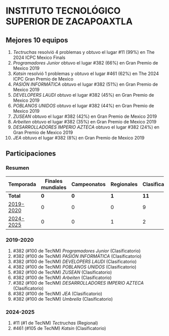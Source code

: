 # INSTITUTO TECNOLÓGICO SUPERIOR DE ZACAPOAXTLA

## Mejores 10 equipos

1. _Tectruchas_ resolvió 4 problemas y obtuvo el lugar #11 (99%) en The 2024 ICPC Mexico Finals
1. _Programadores Junior_ obtuvo el lugar #382 (66%) en Gran Premio de Mexico 2019
1. _Katsin_ resolvió 1 problemas y obtuvo el lugar #461 (62%) en The 2024 ICPC Gran Premio de Mexico
1. _PASIÓN INFORMÁTICA_ obtuvo el lugar #382 (51%) en Gran Premio de Mexico 2019
1. _DEVELOPERS LAUDI_ obtuvo el lugar #382 (45%) en Gran Premio de Mexico 2019
1. _POBLANOS UNIDOS_ obtuvo el lugar #382 (44%) en Gran Premio de Mexico 2019
1. _ZUSEAN_ obtuvo el lugar #382 (42%) en Gran Premio de Mexico 2019
1. _Arbeiten_ obtuvo el lugar #382 (35%) en Gran Premio de Mexico 2019
1. _DESARROLLADORES IMPERIO AZTECA_ obtuvo el lugar #382 (24%) en Gran Premio de Mexico 2019
1. _JEA_ obtuvo el lugar #382 (8%) en Gran Premio de Mexico 2019

## Participaciones

### Resumen

| Temporada | Finales mundiales | Campeonatos | Regionales | Clasificatorios | Equipos |
| --- | --- | --- | --- | --- | --- |
| **Total** | **0** | **0** | **1** | **11** | **11** |
| [2019-2020](#2019-2020) | 0 | 0 | 0 | 9 | 9 |
| [2024-2025](#2024-2025) | 0 | 0 | 1 | 2 | 2 |

### 2019-2020

1. #382 (#100 de TecNM) _Programadores Junior_ (Clasificatorio)
1. #382 (#100 de TecNM) _PASIÓN INFORMÁTICA_ (Clasificatorio)
1. #382 (#100 de TecNM) _DEVELOPERS LAUDI_ (Clasificatorio)
1. #382 (#100 de TecNM) _POBLANOS UNIDOS_ (Clasificatorio)
1. #382 (#100 de TecNM) _ZUSEAN_ (Clasificatorio)
1. #382 (#100 de TecNM) _Arbeiten_ (Clasificatorio)
1. #382 (#100 de TecNM) _DESARROLLADORES IMPERIO AZTECA_ (Clasificatorio)
1. #382 (#100 de TecNM) _JEA_ (Clasificatorio)
1. #382 (#100 de TecNM) _Umbrella_ (Clasificatorio)

### 2024-2025

1. #11 (#1 de TecNM) _Tectruchas_ (Regional)
1. #461 (#105 de TecNM) _Katsin_ (Clasificatorio)



